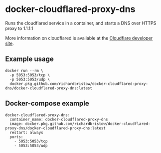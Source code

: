 # docker-cloudflared-proxy-dns

Runs the cloudflared service in a container, and starts a DNS over HTTPS proxy to 1.1.1.1

More information on cloudflared is available at the [Cloudflare developer site](https://developers.cloudflare.com/1.1.1.1/dns-over-https/cloudflared-proxy/).

## Example usage

```docker
docker run --rm \
  -p 5053:5053/tcp \
  -p 5053:5053/udp \
  docker.pkg.github.com/richardbristow/docker-cloudflared-proxy-dns/docker-cloudflared-proxy-dns:latest
```

## Docker-compose example

```docker
docker-cloudflared-proxy-dns:
  container_name: docker-cloudflared-proxy-dns
  image: docker.pkg.github.com/richardbristow/docker-cloudflared-proxy-dns/docker-cloudflared-proxy-dns:latest
  restart: always
  ports:
    - 5053:5053/tcp
    - 5053:5053/udp
```
